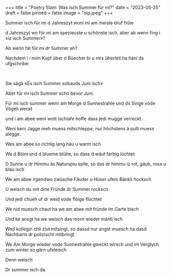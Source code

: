 +++
title = "Poetry Slam: Was isch Summer für mi?"
date = "2023-05-25"
draft = false
pinned = false
image = "oip.jpeg"
+++


Summer isch für mi d Jahreszyt woni mi am meiste druf fröie

d Jahreszyt wo für mi am spezieuste u schönste isch, aber ab wenn fing i «iz isch Summer»?

Ab wenn fat für mi dr Summer ah?

Nachdem i i mim Kopf über d Büecher bi u mrs überleit ha hani ds ufgschribe:

 

Sie sägä «Es isch Summer sobauds Juni isch»

Aber für mi isch Summer scho bevor Juni.

Für mi isch summer wemi am Morge d Sunnestrahle und ds Singe vode Vögeli weckt

und i am abee weni wott ischlafe hoffe dass jedi mugge verreckt.

Weni keni Jagge meh muess mitschleppe, nur höchstens ä pulli muess alegge.

Wes am abee so richtig lang häu u warm isch

We d Böim und d blueme blühe, so dass d wäut farbig lüchtet

D Sunne u dr Himmu äs Naturspiu spile, so das dr himmu iz rot, gäub, rosa u blau isch

We am abee irgendwo zwüsche Fäuder u Hüser ufem Bänkli hocksch

U weisch du mit dine Fründe dr Summer rocksch

Und jedi chueh uf dr weid vode flöige flüchtet

We nid muesch chaut ha we am abee mit fründe im Garte bisch

Und ke ansgt ha we weisch das morn wieder mänti isch

Wed kollegin chli zlut mitsingt, so dassd nur angst muesch ha dasd Nachbarin dr polizischt mitbringt.

We Am Morge wieder vode Sunnestrahle gweckt wirsch und im Verglych zum winter so gärn ufsteisch

Denn weisch

Dr summer isch da.